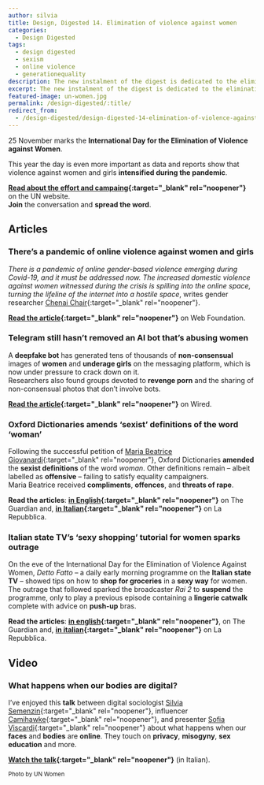 ```yaml
---
author: silvia
title: Design, Digested 14. Elimination of violence against women
categories:
  - Design Digested
tags:
  - design digested
  - sexism
  - online violence
  - generationequality
description: The new instalment of the digest is dedicated to the elimination of violence against women. Join the conversation and spread the word.
excerpt: The new instalment of the digest is dedicated to the elimination of violence against women. Join the conversation and spread the word.
featured-image: un-women.jpg
permalink: /design-digested/:title/
redirect_from:
  - /design-digested/design-digested-14-elimination-of-violence-against-women-edition/
---
```

25 November marks the **International Day for the Elimination of Violence against Women**.

This year the day is even more important as data and reports show that violence against women and girls **intensified during the pandemic**.

**[Read about the effort and campaing](https://www.un.org/en/observances/ending-violence-against-women-day){:target="_blank" rel="noopener"}** on the UN website.   
**Join** the conversation and **spread the word**.

## Articles

### There’s a pandemic of online violence against women and girls

_There is a pandemic of online gender-based violence emerging during Covid-19, and it must be addressed now. The increased domestic violence against women witnessed during the crisis is spilling into the online space, turning the lifeline of the internet into a hostile space_, writes gender researcher [Chenai Chair](https://twitter.com/chenaichair){:target="_blank" rel="noopener"}.

**[Read the article](https://webfoundation.org/2020/07/theres-a-pandemic-of-online-violence-against-women-and-girls/?mc_cid=2b8cf72753&mc_eid=afe9c57832){:target="_blank" rel="noopener"}** on Web Foundation.

### Telegram still hasn’t removed an AI bot that’s abusing women

A **deepfake bot** has generated tens of thousands of **non-consensual** images of **women** and **underage girls** on the messaging platform, which is now under pressure to crack down on it.  
Researchers also found groups devoted to **revenge porn** and the sharing of non-consensual photos that don’t involve bots.

**[Read the article](https://www.wired.com/story/telegram-still-hasnt-removed-an-ai-bot-thats-abusing-women/){:target="_blank" rel="noopener"}** on Wired.

### Oxford Dictionaries amends ‘sexist’ definitions of the word ‘woman’

Following the successful petition of [Maria Beatrice Giovanardi](https://twitter.com/mbgiovanardi?ref_src=twsrc%5Etfw){:target="_blank" rel="noopener"}, Oxford Dictionaries **amended** the **sexist definitions** of the word _woman_. Other definitions remain – albeit labelled as **offensive** – failing to satisfy equality campaigners.  
Maria Beatrice received **compliments**, **offences**, and **threats of rape**.

**Read the articles**: **[in English](https://www.theguardian.com/books/2020/nov/07/oxford-university-press-updates-definitions-word-woman){:target="_blank" rel="noopener"}** on The Guardian and, **[in Italian](https://d.repubblica.it/life/2020/11/09/news/maria_beatrice_giovanardi_italiana_vince_contro_oxford_dictionary_cambia_definizione_parola_donna-4831769/){:target="_blank" rel="noopener"}** on La Repubblica.

### Italian state TV’s ‘sexy shopping’ tutorial for women sparks outrage

On the eve of the International Day for the Elimination of Violence Against Women, _Detto Fatto_ – a daily early morning programme on the **Italian state TV** – showed tips on how to **shop for groceries** in a **sexy way** for women.   
The outrage that followed sparked the broadcaster _Rai 2_ to **suspend** the programme, only to play a previous episode containing a **lingerie catwalk** complete with advice on **push-up** bras.

**Read the articles**: **[in english](https://www.theguardian.com/world/2020/nov/26/italian-tv-show-detto-fatto-faces-inquiry-over-sexy-shopping-tutorial-for-women){:target="_blank" rel="noopener"}**, on The Guardian and, **[in italian](https://www.repubblica.it/politica/2020/11/26/news/rai_-275888247/){:target="_blank" rel="noopener"}** on La Repubblica.

## Video

### What happens when our bodies are digital?

I’ve enjoyed this **talk** between digital sociologist [Silvia Semenzin](https://www.instagram.com/silviasemenzin_/){:target="_blank" rel="noopener"}, influencer [Camihawke](https://www.instagram.com/camihawke/){:target="_blank" rel="noopener"}, and presenter [Sofia Viscardi](https://www.instagram.com/sofiaviscardi/){:target="_blank" rel="noopener"} about what happens when our **faces** and **bodies** are **online**. They touch on **privacy**, **misogyny**, **sex education** and more.

**[Watch the talk](https://video.repubblica.it/dossier/basement-cafe-3/basement-cafe-camihawke-e-silvia-semenzin-cosa-succede-quando-il-tuo-corpo-e-digitale/370941/371549){:target="_blank" rel="noopener"}** (in Italian).

<small>Photo by UN Women</small>

